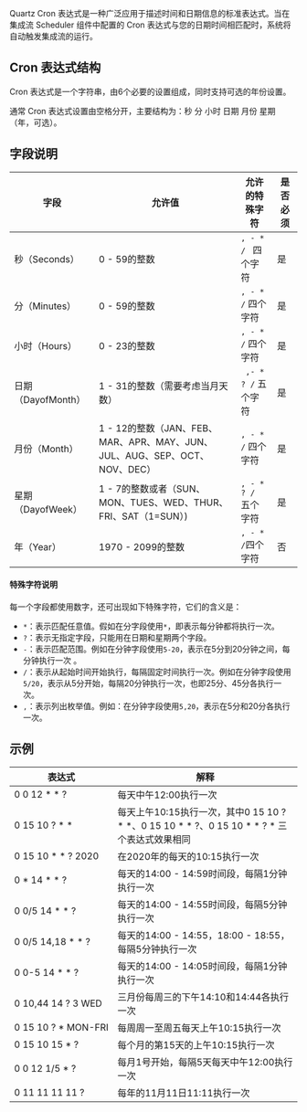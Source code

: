 Quartz Cron 表达式是一种广泛应用于描述时间和日期信息的标准表达式。当在集成流 Scheduler 组件中配置的 Cron 表达式与您的日期时间相匹配时，系统将自动触发集成流的运行。

## Cron 表达式结构

Cron 表达式是一个字符串，由6个必要的设置组成，同时支持可选的年份设置。

通常 Cron 表达式设置由空格分开，主要结构为：秒 分 小时 日期 月份 星期 （年，可选）。


## 字段说明


| 字段            | 允许值                      | 允许的特殊字符  | 是否必须 |
| -------------------- | ------------------------------- | ------------------- | ------------ |
| 秒（Seconds）      | 0 - 59的整数                      | `, - * / ` 四个字符 | 是           |
| 分（Minutes）      | 0 - 59的整数                      |` , - * / ` 四个字符 | 是           |
| 小时（Hours）      | 0 - 23的整数                      | `, - * /` 四个字符 | 是           |
| 日期（DayofMonth） | 1 - 31的整数（需要考虑当月天数）  |` ,- * ? /` 五个字符  | 是           |
| 月份（Month）      | 1 - 12的整数（JAN、FEB、MAR、APR、MAY、JUN、JUL、AUG、SEP、OCT、NOV、DEC）          | `, - * /` 四个字符 | 是           |
| 星期（DayofWeek）  | 1 - 7的整数或者（SUN、MON、TUES、WED、THUR、FRI、SAT（1=SUN）) | `, - * ? / `五个字符 | 是           |
| 年（Year）         | 1970 - 2099的整数                 | `, - * /`四个字符 | 否           |


#### 特殊字符说明

每一个字段都使用数字，还可出现如下特殊字符，它们的含义是：
- `*`：表示匹配任意值。假如在分字段使用`*`，即表示每分钟都将执行一次。
- `?`：表示无指定字段，只能用在日期和星期两个字段。
- `-`：表示匹配范围。例如在分钟字段使用`5-20`，表示在5分到20分钟之间，每分钟执行一次 。
- `/`：表示从起始时间开始执行，每隔固定时间执行一次。例如在分钟字段使用`5/20`，表示从5分开始，每隔20分钟执行一次，也即25分、45分各执行一次。
- `,`：表示列出枚举值。例如：在分钟字段使用`5,20`，表示在5分和20分各执行一次。



## 示例



<table>
<thead>
<tr>
<th>表达式</th>
<th>解释</th>
</tr>
</thead>
<tbody><tr>
<td>0 0 12 * * ?</td>
<td>每天中午12:00执行一次</td>
</tr>
<tr>
<td>0 15 10 ? * *</td>
<td>每天上午10:15执行一次，其中0 15 10 ? * *、0 15 10 * * ?、0   15 10 * * ? * 三个表达式效果相同</td>
</tr>
<tr>
<td>0 15 10 * * ? 2020</td>
<td>在2020年的每天的10:15执行一次</td>
</tr>
<tr>
<td>0 * 14 * * ?</td>
<td>每天的14:00 - 14:59时间段，每隔1分钟执行一次</td>
</tr>
<tr>
<td>0 0/5 14 * * ?</td>
<td>每天的14:00 - 14:55时间段，每隔5分钟执行一次</td>
</tr>
<tr>
<td>0 0/5 14,18 * * ?</td>
<td>每天的14:00 - 14:55，18:00 - 18:55，每隔5分钟执行一次</td>
</tr>
<tr>
<td>0 0-5 14 * * ?</td>
<td>每天的14:00 - 14:05时间段，每隔1分钟执行一次</td>
</tr>
<tr>
<td>0 10,44 14 ? 3 WED</td>
<td>三月份每周三的下午14:10和14:44各执行一次</td>
</tr>
<tr>
<td nowrap="nowrap">0 15 10 ? * MON-FRI</td>
<td>每周周一至周五每天上午10:15执行一次</td>
</tr>
<tr>
<td>0 15 10 15 * ?</td>
<td>每个月的第15天的上午10:15执行一次</td>
</tr>
<tr>
<td>0 0 12 1/5 * ?</td>
<td>每月1号开始，每隔5天每天中午12:00执行一次</td>
</tr>
<tr>
<td>0 11 11 11 11 ?</td>
<td>每年的11月11日11:11执行一次</td>
</tr>
</tbody></table>

